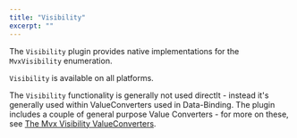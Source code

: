 ```yaml
---
title: "Visibility"
excerpt: ""
---
```

The `Visibility` plugin provides native implementations for the `MvxVisibility` enumeration.

`Visibility` is available on all platforms.

The `Visibility` functionality is generally not used directlt - instead it's generally used within ValueConverters used in Data-Binding. The plugin includes a couple of general purpose Value Converters - for more on these, see [The Mvx Visibility ValueConverters](https://github.com/slodge/MvvmCross/wiki/Value-Converters#the-mvx-visibility-valueconverters).